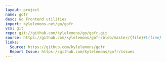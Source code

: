```yaml
---
layout: project
name: gofr
desc: Go Frontend utilities
import: kylelemons.net/go/gofr
vcs: git
repo: git://github.com/kylelemons/go/gofr.git
source: https://github.com/kylelemons/gofr/blob/master/{file}#L{line}
links:
  Source: https://github.com/kylelemons/gofr
  Report Issue: https://github.com/kylelemons/gofr/issues
---
```

